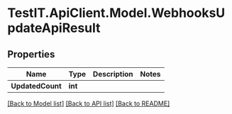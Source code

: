# TestIT.ApiClient.Model.WebhooksUpdateApiResult

## Properties

Name | Type | Description | Notes
------------ | ------------- | ------------- | -------------
**UpdatedCount** | **int** |  | 

[[Back to Model list]](../README.md#documentation-for-models) [[Back to API list]](../README.md#documentation-for-api-endpoints) [[Back to README]](../README.md)

